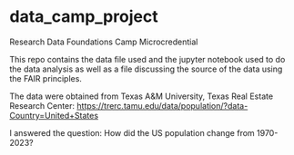 # data_camp_project
Research Data Foundations Camp Microcredential

This repo contains the data file used and the jupyter notebook used to do the data analysis as well as a file discussing the source of the data using the FAIR principles.

The data were obtained from Texas A&M University, Texas Real Estate Research Center: https://trerc.tamu.edu/data/population/?data-Country=United+States

I answered the question: How did the US population change from 1970-2023? 
